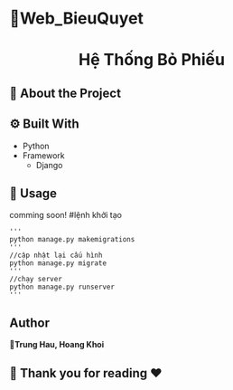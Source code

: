 # 📃Web_BieuQuyet
 <h1 align="center">Hệ Thống Bỏ Phiếu</h1> 

## :star2: About the Project




## :gear: Built With

- Python
- Framework
  - Django

## 🚀 Usage
  comming soon!
  #lệnh khởi tạo

    '''
    python manage.py makemigrations
    '''
    //cập nhật lại cấu hình
    python manage.py migrate
    '''
    //chạy server
    python manage.py runserver
    '''
## Author

👤**Trung Hau, Hoang Khoi**


## 🤝 Thank you for reading ❤️
